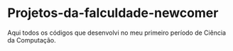# Projetos-da-falculdade-newcomer
Aqui todos os códigos que desenvolvi no meu primeiro período de Ciência da Computação.
